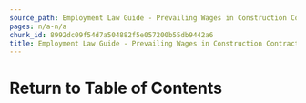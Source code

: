 ```yaml
---
source_path: Employment Law Guide - Prevailing Wages in Construction Contracts.md
pages: n/a-n/a
chunk_id: 8992dc09f54d7a504882f5e057200b55db9442a6
title: Employment Law Guide - Prevailing Wages in Construction Contracts
---
```

# Return to Table of Contents
